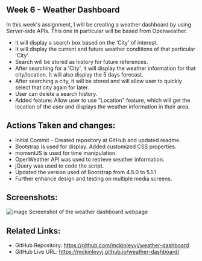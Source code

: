 ## Week 6 - Weather Dashboard

In this week's assignment, I will be creating a weather dashboard by using Server-side APIs. This one in particular will be based from Openweather.
- It will display a search box based on the 'City' of interest.
- It will display the current and future weather conditions of that particular 'City'.
- Search will be stored as history for future references.
- After searching for a 'City', it will display the weather information for that city/location. It will also display the 5 days forecast.
- After searching a city, it will be stored and will allow user to quickly select that city again for later.
- User can delete a search history.
- Added feature: Allow user to use "Location" feature, which will get the location of the user and displays the weather information in their area.

## Actions Taken and changes:

- Initial Commit - Created repository at GitHub and updated readme.
- Bootstrap is used for display. Added customized CSS properties.
- momentJS is used for time manipulation.
- OpenWeather API was used to retrieve weather information.
- jQuery was used to code the script.
- Updated the version used of Bootstrap from 4.5.0 to 5.1.1
- Further enhance design and testing on multiple media screens.

## Screenshots:
![image](https://user-images.githubusercontent.com/87624839/134799220-0ef8c9d5-a6b5-4698-a1d6-fdfe76bdc015.png)
Screenshot of the weather dashboard webpage

## Related Links:

- GitHub Repository: https://github.com/mckinleyvj/weather-dashboard
- GitHub Live URL: https://mckinleyvj.github.io/weather-dashboard/
